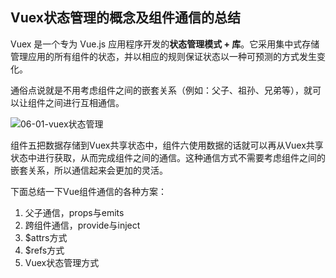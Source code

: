 ## Vuex状态管理的概念及组件通信的总结

Vuex 是一个专为 Vue.js 应用程序开发的**状态管理模式 + 库**。它采用集中式存储管理应用的所有组件的状态，并以相应的规则保证状态以一种可预测的方式发生变化。

通俗点说就是不用考虑组件之间的嵌套关系（例如：父子、祖孙、兄弟等），就可以让组件之间进行互相通信。

![06-01-vuex状态管理](http://qny.mrpwei.cc/uPic/06-01-vuex状态管理.png)

组件五把数据存储到Vuex共享状态中，组件六使用数据的话就可以再从Vuex共享状态中进行获取，从而完成组件之间的通信。这种通信方式不需要考虑组件之间的嵌套关系，所以通信起来会更加的灵活。

下面总结一下Vue组件通信的各种方案：

1. 父子通信，props与emits
2. 跨组件通信，provide与inject
3. $attrs方式
4. $refs方式
5. Vuex状态管理方式